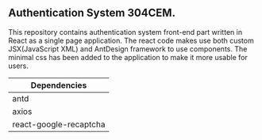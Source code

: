 ## Authentication System 304CEM. 
This repository contains authentication system front-end part written in React as a single page application. The react code makes use both custom JSX(JavaScript XML) and AntDesign framework to use components. The minimal css has been added to the application to make it more usable for users.


   Dependencies |
   ------------ |
   antd            |
   axios             |
   react-google-recaptcha |
             


